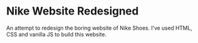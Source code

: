 # Nike Website Redesigned

An attempt to redesign the boring website of Nike Shoes. I've used HTML, CSS and vanilla JS to build this website.
